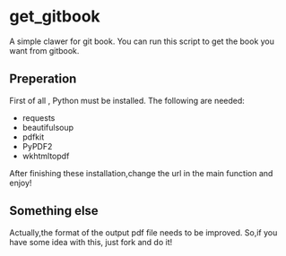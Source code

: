 # get_gitbook
A simple clawer for git book.
You can run this script to get the book you want from gitbook.

## Preperation

First of all , Python must be installed.
The following are needed:
- requests
- beautifulsoup
- pdfkit
- PyPDF2
- wkhtmltopdf 

After finishing these installation,change the url in the main function and enjoy!

## Something else
Actually,the format of the output pdf file needs to be improved. So,if you have some idea with this, just fork and do it! 
